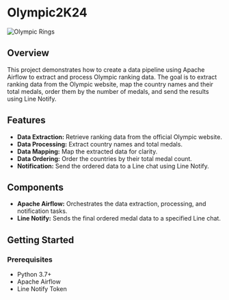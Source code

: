 # Olympic2K24

![Olympic Rings](https://github.com/user-attachments/assets/a597db17-34d8-4465-a5e3-9ff112296c84)

## Overview
This project demonstrates how to create a data pipeline using Apache Airflow to extract and process Olympic ranking data. The goal is to extract ranking data from the Olympic website, map the country names and their total medals, order them by the number of medals, and send the results using Line Notify.

## Features
- **Data Extraction:** Retrieve ranking data from the official Olympic website.
- **Data Processing:** Extract country names and total medals.
- **Data Mapping:** Map the extracted data for clarity.
- **Data Ordering:** Order the countries by their total medal count.
- **Notification:** Send the ordered data to a Line chat using Line Notify.

## Components
- **Apache Airflow:** Orchestrates the data extraction, processing, and notification tasks.
- **Line Notify:** Sends the final ordered medal data to a specified Line chat.

## Getting Started

### Prerequisites
- Python 3.7+
- Apache Airflow
- Line Notify Token
